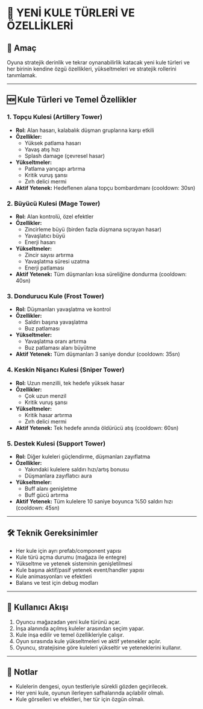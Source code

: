 # 🏰 YENİ KULE TÜRLERİ VE ÖZELLİKLERİ

## 🎯 Amaç
Oyuna stratejik derinlik ve tekrar oynanabilirlik katacak yeni kule türleri ve her birinin kendine özgü özellikleri, yükseltmeleri ve stratejik rollerini tanımlamak.

---

## 🆕 Kule Türleri ve Temel Özellikler

### 1. Topçu Kulesi (Artillery Tower)
- **Rol:** Alan hasarı, kalabalık düşman gruplarına karşı etkili
- **Özellikler:**
  - Yüksek patlama hasarı
  - Yavaş atış hızı
  - Splash damage (çevresel hasar)
- **Yükseltmeler:**
  - Patlama yarıçapı artırma
  - Kritik vuruş şansı
  - Zırh delici mermi
- **Aktif Yetenek:** Hedeflenen alana topçu bombardımanı (cooldown: 30sn)

### 2. Büyücü Kulesi (Mage Tower)
- **Rol:** Alan kontrolü, özel efektler
- **Özellikler:**
  - Zincirleme büyü (birden fazla düşmana sıçrayan hasar)
  - Yavaşlatıcı büyü
  - Enerji hasarı
- **Yükseltmeler:**
  - Zincir sayısı artırma
  - Yavaşlatma süresi uzatma
  - Enerji patlaması
- **Aktif Yetenek:** Tüm düşmanları kısa süreliğine dondurma (cooldown: 40sn)

### 3. Dondurucu Kule (Frost Tower)
- **Rol:** Düşmanları yavaşlatma ve kontrol
- **Özellikler:**
  - Saldırı başına yavaşlatma
  - Buz patlaması
- **Yükseltmeler:**
  - Yavaşlatma oranı artırma
  - Buz patlaması alanı büyütme
- **Aktif Yetenek:** Tüm düşmanları 3 saniye dondur (cooldown: 35sn)

### 4. Keskin Nişancı Kulesi (Sniper Tower)
- **Rol:** Uzun menzilli, tek hedefe yüksek hasar
- **Özellikler:**
  - Çok uzun menzil
  - Kritik vuruş şansı
- **Yükseltmeler:**
  - Kritik hasar artırma
  - Zırh delici mermi
- **Aktif Yetenek:** Tek hedefe anında öldürücü atış (cooldown: 60sn)

### 5. Destek Kulesi (Support Tower)
- **Rol:** Diğer kuleleri güçlendirme, düşmanları zayıflatma
- **Özellikler:**
  - Yakındaki kulelere saldırı hızı/artış bonusu
  - Düşmanlara zayıflatıcı aura
- **Yükseltmeler:**
  - Buff alanı genişletme
  - Buff gücü artırma
- **Aktif Yetenek:** Tüm kulelere 10 saniye boyunca %50 saldırı hızı (cooldown: 45sn)

---

## 🛠️ Teknik Gereksinimler
- Her kule için ayrı prefab/component yapısı
- Kule türü açma durumu (mağaza ile entegre)
- Yükseltme ve yetenek sisteminin genişletilmesi
- Kule başına aktif/pasif yetenek event/handler yapısı
- Kule animasyonları ve efektleri
- Balans ve test için debug modları

---

## 👤 Kullanıcı Akışı
1. Oyuncu mağazadan yeni kule türünü açar.
2. İnşa alanında açılmış kuleler arasından seçim yapar.
3. Kule inşa edilir ve temel özellikleriyle çalışır.
4. Oyun sırasında kule yükseltmeleri ve aktif yetenekler açılır.
5. Oyuncu, stratejisine göre kuleleri yükseltir ve yeteneklerini kullanır.

---

## 📝 Notlar
- Kulelerin dengesi, oyun testleriyle sürekli gözden geçirilecek.
- Her yeni kule, oyunun ilerleyen safhalarında açılabilir olmalı.
- Kule görselleri ve efektleri, her tür için özgün olmalı. 